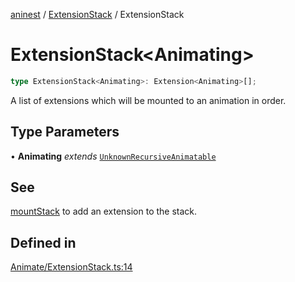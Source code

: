 [aninest](../../index.md) / [ExtensionStack](../index.md) / ExtensionStack

# ExtensionStack\<Animating\>

```ts
type ExtensionStack<Animating>: Extension<Animating>[];
```

A list of extensions which will be mounted to an animation in order.

## Type Parameters

• **Animating** *extends* [`UnknownRecursiveAnimatable`](../../AnimatableTypes/type-aliases/UnknownRecursiveAnimatable.md)

## See

[mountStack](../functions/mountStack.md) to add an extension to the stack.

## Defined in

[Animate/ExtensionStack.ts:14](https://github.com/zphrs/aninest/blob/ba102fd602fb72315102b5ca371477900b4b57ce/core/src/Animate/ExtensionStack.ts#L14)
